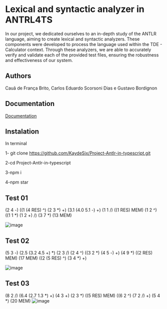 # Lexical and syntactic analyzer in ANTRL4TS

In our project, we dedicated ourselves to an in-depth study of the ANTLR language, aiming to create lexical and syntactic analyzers. These components were developed to process the language used within the TDE - Calculator context. Through these analyzers, we are able to accurately verify and validate each of the provided test files, ensuring the robustness and effectiveness of our system.


## Authors

Cauã de França Brito, Carlos Eduardo Scorsoni Dias e Gustavo Bordignon 



## Documentation

[Documentation](https://link-da-documentação)


## Instalation

In terminal

1- git clone https://github.com/KaydeSix/Project-Antlr-in-typescript.git

2-cd Project-Antlr-in-typescript

3-npm i

4-npm star
    
## Test 01

(2 4 -)
((1 (4 RES) ^) (2 3 *) +)
(3.1 (4.0 5.1 -) +)
(1 1 /)
((1 RES) MEM)
(1 2 ^)
((1 1 *) (1 2 +) /)
(3 7 *)
(13 MEM)

![image](https://github.com/KaydeSix/Project-Antlr-in-typescript/assets/102918321/d2287e9b-7e52-40b6-881e-b9f37de9ea7c)


## Test 02

(5 3 -)
(2.5 (3.2 4.5 +) *)
(2 3 /)
(2 4 ^)
((3 2 *) (4 5 -) +)
(4 9 *)
((2 RES) MEM)
(17 MEM)
((2 (5 RES) ^) (3 4 *) +)

![image](https://github.com/KaydeSix/Project-Antlr-in-typescript/assets/102918321/4e25bf1d-3095-4cb6-a1ee-6013c6861853)


## Test 03
(8 2 /)
(6.4 (2.7 1.3 *) +)
(4 3 +)
(2 3 *)
((5 RES) MEM)
((6 2 ^) (7 2 /) +)
(5 4 *)
(20 MEM)
![image](https://github.com/KaydeSix/Project-Antlr-in-typescript/assets/102918321/80233a8d-f180-4e0c-8601-5f94ddc3f7ca)

